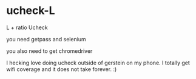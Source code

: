 # ucheck-L
L + ratio Ucheck

you need getpass and selenium


you also need to get chromedriver



I hecking love doing ucheck outside of gerstein on my phone. I totally get wifi coverage and it does not take forever. :)
